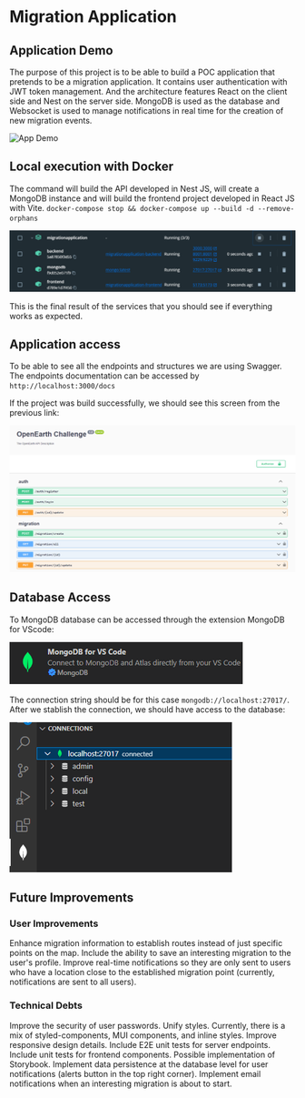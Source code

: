 # Migration Application

## Application Demo
The purpose of this project is to be able to build a POC application that pretends to be a migration application. It contains user authentication with JWT token management. And the architecture features React on the client side and Nest on the server side. MongoDB is used as the database and Websocket is used to manage notifications in real time for the creation of new migration events.

![App Demo](/images/demo.gif?raw=true "App Demo")


## Local execution with Docker
 The command will build the API developed in Nest JS, will create a MongoDB instance and will build the frontend project developed in React JS with Vite.
`docker-compose stop && docker-compose up --build -d --remove-orphans`

![Docker Services](/images/docker.png?raw=true "Docker Services")

This is the final result of the services that you should see if everything works as expected.

## Application access
To be able to see all the endpoints and structures we are using Swagger. The endpoints documentation can be accessed by `http://localhost:3000/docs`

If the project was build successfully, we should see this screen from the previous link:

![endpoint docs](/images/docs.png?raw=true "endpoint docs")

## Database Access
To MongoDB database can be accessed through the extension MongoDB for VScode:

![db extension](/images/mongoextension.png?raw=true "db extension")

The connection string should be for this case `mongodb://localhost:27017/`. After we stablish the connection, we should have access to the database:

![db access](/images/mongodb.png?raw=true "db access")

## Future Improvements
### User Improvements
Enhance migration information to establish routes instead of just specific points on the map.
Include the ability to save an interesting migration to the user's profile.
Improve real-time notifications so they are only sent to users who have a location close to the established migration point (currently, notifications are sent to all users).

### Technical Debts
Improve the security of user passwords.
Unify styles. Currently, there is a mix of styled-components, MUI components, and inline styles.
Improve responsive design details.
Include E2E unit tests for server endpoints.
Include unit tests for frontend components.
Possible implementation of Storybook.
Implement data persistence at the database level for user notifications (alerts button in the top right corner).
Implement email notifications when an interesting migration is about to start.

